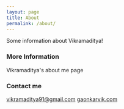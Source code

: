 ```yaml
---
layout: page
title: About
permalink: /about/
---
```


Some information about Vikramaditya!

### More Information

Vikramaditya's about me page

### Contact me

[vikramaditya91@gmail.com](mailto:vikramaditya91@gmail.com)
[gaonkarvik.com](gaonkarvik.com)
